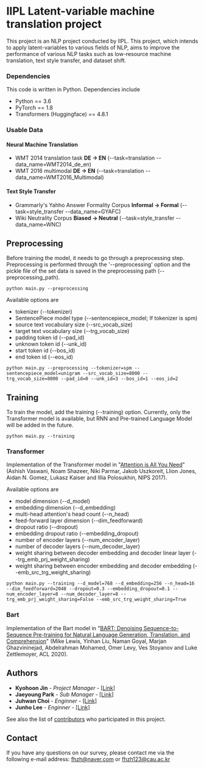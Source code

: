 # IIPL Latent-variable machine translation project
This project is an NLP project conducted by IIPL. This project, which intends to apply latent-variables to various fields of NLP, aims to improve the performance of various NLP tasks such as low-resource machine translation, text style transfer, and dataset shift.

### Dependencies

This code is written in Python. Dependencies include

* Python == 3.6
* PyTorch == 1.8
* Transformers (Huggingface) == 4.8.1

### Usable Data
#### Neural Machine Translation
* WMT 2014 translation task **DE -> EN** (--task=translation --data_name=WMT2014_de_en)
* WMT 2016 multimodal **DE -> EN** (--task=translation --data_name=WMT2016_Multimodal)
#### Text Style Transfer
* Grammarly's Yahho Answer Formality Corpus **Informal -> Formal** (--task=style_transfer --data_name=GYAFC)
* Wiki Neutrality Corpus **Biased -> Neutral** (--task=style_transfer --data_name=WNC)

## Preprocessing

Before training the model, it needs to go through a preprocessing step. Preprocessing is performed through the '--preprocessing' option and the pickle file of the set data is saved in the preprocessing path (--preprocessing_path).

```
python main.py --preprocessing
```

Available options are 
* tokenizer (--tokenizer)
* SentencePiece model type (--sentencepiece_model; If tokenizer is spm)
* source text vocabulary size (--src_vocab_size)
* target text vocabulary size (--trg_vocab_size)
* padding token id (--pad_id)
* unknown token id (--unk_id)
* start token id (--bos_id)
* end token id (--eos_id)

```
python main.py --preprocessing --tokenizer=spm --sentencepiece_model=unigram --src_vocab_size=8000 --trg_vocab_size=8000 --pad_id=0 --unk_id=3 --bos_id=1 --eos_id=2
```

## Training

To train the model, add the training (--training) option. Currently, only the Transformer model is available, but RNN and Pre-trained Language Model will be added in the future.

```
python main.py --training
```

### Transformer
Implementation of the Transformer model in "[Attention is All You Need](https://proceedings.neurips.cc/paper/2017/file/3f5ee243547dee91fbd053c1c4a845aa-Paper.pdf)" (Ashish Vaswani, Noam Shazeer, Niki Parmar, Jakob Uszkoreit, Llion Jones, Aidan N. Gomez, Lukasz Kaiser and Illia Polosukhin, NIPS 2017).

Available options are 
* model dimension (--d_model)
* embedding dimension (--d_embedding)
* multi-head attention's head count (--n_head)
* feed-forward layer dimension (--dim_feedforward)
* dropout ratio (--dropout)
* embedding dropout ratio (--embedding_dropout)
* number of encoder layers (--num_encoder_layer)
* number of decoder layers (--num_decoder_layer)
* weight sharing between decoder embedding and decoder linear layer (--trg_emb_prj_weight_sharing)
* weight sharing between encoder embedding and decoder embedding (--emb_src_trg_weight_sharing)

```
python main.py --training --d_model=768 --d_embedding=256 --n_head=16 --dim_feedforward=2048 --dropout=0.3 --embedding_dropout=0.1 --num_encoder_layer=8 --num_decoder_layer=8 --trg_emb_prj_weight_sharing=False --emb_src_trg_weight_sharing=True
```

### Bart
Implementation of the Bart model in "[BART: Denoising Sequence-to-Sequence Pre-training for Natural Language Generation, Translation, and Comprehension](https://arxiv.org/pdf/1910.13461.pdf)" (Mike Lewis, Yinhan Liu, Naman Goyal, Marjan Ghazvininejad, Abdelrahman Mohamed, Omer Levy, Ves Stoyanov and Luke Zettlemoyer, ACL 2020).

## Authors

* **Kyohoon Jin** - *Project Manager* - [[Link]](https://github.com/fhzh123)
* **Jaeyoung Park** - *Sub Manager* - [[Link]](https://github.com/jury124)
* **Juhwan Choi** - *Enginner* - [[Link]](https://github.com/c-juhwan)
* **Junho Lee** - *Enginner* - [[Link]](https://github.com/saitros)

See also the list of [contributors](https://github.com/orgs/IIPL-CAU/people) who participated in this project.

## Contact

If you have any questions on our survey, please contact me via the following e-mail address: fhzh@naver.com or fhzh123@cau.ac.kr